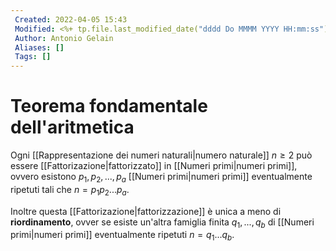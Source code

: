 ```yaml
---
 Created: 2022-04-05 15:43
 Modified: <%+ tp.file.last_modified_date("dddd Do MMMM YYYY HH:mm:ss") %>
 Author: Antonio Gelain
 Aliases: []
 Tags: []
---
```


# Teorema fondamentale dell'aritmetica
Ogni [[Rappresentazione dei numeri naturali|numero naturale]] $n \ge 2$ può essere [[Fattorizazione|fattorizzato]]  in [[Numeri primi|numeri primi]], ovvero esistono $p_1, p_2, ..., p_a$ [[Numeri primi|numeri primi]] eventualmente ripetuti tali che $n = p_{1} p_{2} ... p_{a}$.

Inoltre questa [[Fattorizazione|fattorizzazione]] è unica a meno di **riordinamento**, ovver se esiste un'altra famiglia finita $q_{1}, ..., q_{b}$ di [[Numeri primi|numeri primi]] eventualmente ripetuti $n = q_{1} ... q_{b}$.